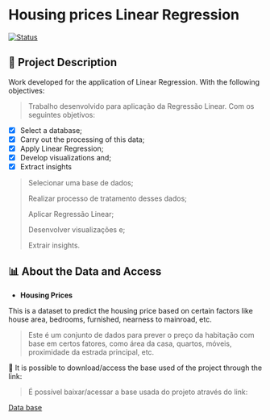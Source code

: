 # Housing prices Linear Regression

[![Status](https://img.shields.io/badge/Status-Concluded-success?style=flat-square&logo=gravatar&logoColor=white)](https://github.com/protasiolai)

## 🎯 Project Description
Work developed for the application of Linear Regression. With the following objectives:
> Trabalho desenvolvido para aplicação da Regressão Linear. Com os seguintes objetivos:

* [x] Select a database;
* [x] Carry out the processing of this data;
* [x] Apply Linear Regression;
* [x] Develop visualizations and;
* [x] Extract insights

> Selecionar uma base de dados;
> 
> Realizar processo de tratamento desses dados;
>
> Aplicar Regressão Linear;
>
> Desenvolver visualizações e;
> 
> Extrair insights.

## 📊 About the Data and Access

* **Housing Prices**

This is a dataset to predict the housing price based on certain factors like house area, bedrooms, furnished, nearness to mainroad, etc.

>Este é um conjunto de dados para prever o preço da habitação com base em certos fatores, como área da casa, quartos, móveis, proximidade da estrada principal, etc.

📁 It is possible to download/access the base used of the project through the link:

>É possível baixar/acessar a base usada do projeto através do link:

[Data base](https://www.kaggle.com/datasets/yasserh/housing-prices-dataset)
